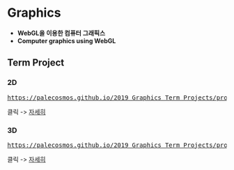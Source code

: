 # Graphics

- **WebGL을 이용한 컴퓨터 그래픽스**
- **Computer graphics using WebGL**


## Term Project

### 2D
<pre><a href="https://palecosmos.github.io/2019_Graphics_Term_Projects/project1/main.html">https://palecosmos.github.io/2019_Graphics_Term_Projects/project1/main.html</a></pre>
클릭 -> [자세히](https://github.com/PaleCosmos/2019_Graphics_Term_Projects/tree/master/project1)

### 3D
<pre><a href="https://palecosmos.github.io/2019_Graphics_Term_Projects/project2/Main.html">https://palecosmos.github.io/2019_Graphics_Term_Projects/project2/Main.html</a></pre>
클릭 -> [자세히](https://github.com/PaleCosmos/2019_Graphics_Term_Projects/tree/master/project2)
